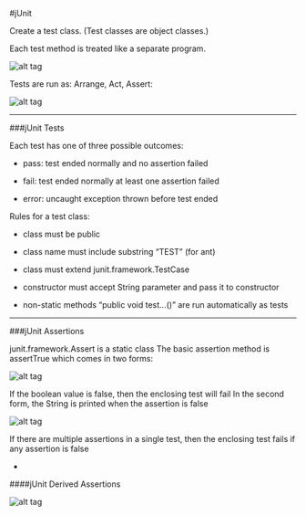 #jUnit

Create a test class. (Test classes are object classes.)

Each test method is treated like a separate program.

![alt tag](https://github.com/Cody-Nicholson96/Software_Development/blob/master/Object_Oriented_Software_Development/junit1.jpg)

Tests are run as: Arrange, Act, Assert:

![alt tag](https://github.com/Cody-Nicholson96/Software_Development/blob/master/Object_Oriented_Software_Development/junit2.jpg)

***

###jUnit Tests

Each test has one of three possible outcomes:

- pass: test ended normally and no assertion failed

- fail: test ended normally at least one assertion failed

- error: uncaught exception thrown before test ended

Rules for a test class:

- class must be public

- class name must include substring “TEST” (for ant)

- class must extend junit.framework.TestCase

- constructor must accept String parameter and pass it to constructor

- non-static methods “public void test...()” are run automatically as tests

***

###jUnit Assertions

junit.framework.Assert is a static class
The basic assertion method is assertTrue which comes in two forms:

![alt tag](https://github.com/Cody-Nicholson96/Software_Development/blob/master/Object_Oriented_Software_Development/junit3.jpg)

If the boolean value is false, then the enclosing test will fail
In the second form, the String is printed when the assertion is false

![alt tag](https://github.com/Cody-Nicholson96/Software_Development/blob/master/Object_Oriented_Software_Development/junit4.jpg)

If there are multiple assertions in a single test, then the enclosing test fails if any assertion is false

-

####jUnit Derived Assertions

![alt tag](https://github.com/Cody-Nicholson96/Software_Development/blob/master/Object_Oriented_Software_Development/junit4.jpg)